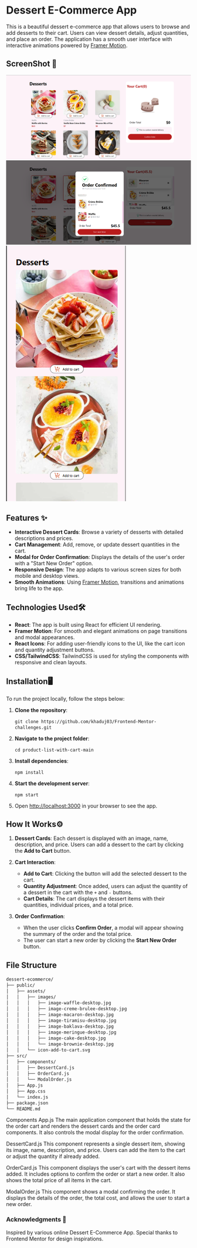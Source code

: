 # Dessert E-Commerce App

This is a beautiful dessert e-commerce app that allows users to browse and add desserts to their cart. Users can view dessert details, adjust quantities, and place an order. The application has a smooth user interface with interactive animations powered by [Framer Motion](https://www.framer.com/motion/).

## ScreenShot 📸
![DesckTop](./screenshot/screenshot.png)
![DesckTop](./screenshot/screenshot2.png)
![Mobile](./screenshot/screenshot%20mobile.png)


## Features ✨
- **Interactive Dessert Cards**: Browse a variety of desserts with detailed descriptions and prices.
- **Cart Management**: Add, remove, or update dessert quantities in the cart.
- **Modal for Order Confirmation**: Displays the details of the user's order with a "Start New Order" option.
- **Responsive Design**: The app adapts to various screen sizes for both mobile and desktop views.
- **Smooth Animations**: Using [Framer Motion](https://www.framer.com/motion/), transitions and animations bring life to the app.

## Technologies Used🛠️

- **React**: The app is built using React for efficient UI rendering.
- **Framer Motion**: For smooth and elegant animations on page transitions and modal appearances.
- **React Icons**: For adding user-friendly icons to the UI, like the cart icon and quantity adjustment buttons.
- **CSS/TailwindCSS**: TailwindCSS is used for styling the components with responsive and clean layouts.

## Installation🖥️

To run the project locally, follow the steps below:

1. **Clone the repository**:

    ```
    git clone https://github.com/khaduj03/Frontend-Mentor-challenges.git
    ```

2. **Navigate to the project folder**:

    ```
    cd product-list-with-cart-main
    ```

3. **Install dependencies**:

    ```
    npm install
    ```

4. **Start the development server**:

    ```
    npm start
    ```

5. Open [http://localhost:3000](http://localhost:3000) in your browser to see the app.

## How It Works⚙️

1. **Dessert Cards**: Each dessert is displayed with an image, name, description, and price. Users can add a dessert to the cart by clicking the **Add to Cart** button.

2. **Cart Interaction**:
    - **Add to Cart**: Clicking the button will add the selected dessert to the cart. 
    - **Quantity Adjustment**: Once added, users can adjust the quantity of a dessert in the cart with the `+` and `-` buttons.
    - **Cart Details**: The cart displays the dessert items with their quantities, individual prices, and a total price.

3. **Order Confirmation**:
    - When the user clicks **Confirm Order**, a modal will appear showing the summary of the order and the total price.
    - The user can start a new order by clicking the **Start New Order** button.

## File Structure

```
dessert-ecommerce/
├── public/
│   ├── assets/
│   │   ├── images/
│   │   │   ├── image-waffle-desktop.jpg
│   │   │   ├── image-creme-brulee-desktop.jpg
│   │   │   ├── image-macaron-desktop.jpg
│   │   │   ├── image-tiramisu-desktop.jpg
│   │   │   ├── image-baklava-desktop.jpg
│   │   │   ├── image-meringue-desktop.jpg
│   │   │   ├── image-cake-desktop.jpg
│   │   │   └── image-brownie-desktop.jpg
│   │   └── icon-add-to-cart.svg
├── src/
│   ├── components/
│   │   ├── DessertCard.js
│   │   ├── OrderCard.js
│   │   └── ModalOrder.js
│   ├── App.js
│   ├── App.css
│   └── index.js
├── package.json
└── README.md
```
Components
App.js
The main application component that holds the state for the order cart and renders the dessert cards and the order card components. It also controls the modal display for the order confirmation.

DessertCard.js
This component represents a single dessert item, showing its image, name, description, and price. Users can add the item to the cart or adjust the quantity if already added.

OrderCard.js
This component displays the user's cart with the dessert items added. It includes options to confirm the order or start a new order. It also shows the total price of all items in the cart.

ModalOrder.js
This component shows a modal confirming the order. It displays the details of the order, the total cost, and allows the user to start a new order.

### Acknowledgments 🙌
Inspired by various online Dessert E-Commerce App.
Special thanks to Frontend Mentor for design inspirations.